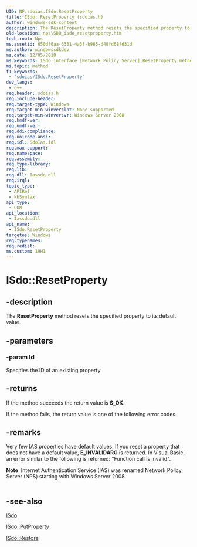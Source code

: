 ```yaml
---
UID: NF:sdoias.ISdo.ResetProperty
title: ISdo::ResetProperty (sdoias.h)
author: windows-sdk-content
description: The ResetProperty method resets the specified property to its default value.
old-location: nps\SDO_isdo_resetproperty.htm
tech.root: Nps
ms.assetid: 650df0aa-6331-4a3f-b965-d48fd68fd31d
ms.author: windowssdkdev
ms.date: 12/05/2018
ms.keywords: ISdo interface [Network Policy Server],ResetProperty method, ISdo.ResetProperty, ISdo::ResetProperty, ResetProperty, ResetProperty method [Network Policy Server], ResetProperty method [Network Policy Server],ISdo interface, _sdo_isdo_resetproperty, nps.SDO_isdo_resetproperty, sdo.isdo_resetproperty, sdoias/ISdo::ResetProperty
ms.topic: method
f1_keywords: 
 - "sdoias/ISdo.ResetProperty"
dev_langs:
 - c++
req.header: sdoias.h
req.include-header: 
req.target-type: Windows
req.target-min-winverclnt: None supported
req.target-min-winversvr: Windows Server 2008
req.kmdf-ver: 
req.umdf-ver: 
req.ddi-compliance: 
req.unicode-ansi: 
req.idl: SdoIas.idl
req.max-support: 
req.namespace: 
req.assembly: 
req.type-library: 
req.lib: 
req.dll: Iassdo.dll
req.irql: 
topic_type:
 - APIRef
 - kbSyntax
api_type:
 - COM
api_location:
 - Iassdo.dll
api_name:
 - ISdo.ResetProperty
targetos: Windows
req.typenames: 
req.redist: 
ms.custom: 19H1
---
```


# ISdo::ResetProperty


## -description


The 
<b>ResetProperty</b> method resets the specified property to its default value.


## -parameters




### -param Id

Specifies the ID of an existing property.


## -returns



If the method succeeds the return value is <b>S_OK</b>.

If the method fails, the return value is one of the following error codes.




## -remarks



Very few IAS properties have default values. If you reset a property that does not have a default value, <b>E_INVALIDARG</b> is returned. In Visual Basic, an error similar to the following is returned: "Function call is invalid".

<div class="alert"><b>Note</b>  Internet Authentication Service (IAS) was renamed Network Policy Server (NPS) starting with Windows Server 2008.</div>
<div> </div>



## -see-also




<a href="https://docs.microsoft.com/windows/desktop/api/sdoias/nn-sdoias-isdo">ISdo</a>



<a href="https://docs.microsoft.com/windows/desktop/api/sdoias/nf-sdoias-isdo-putproperty">ISdo::PutProperty</a>



<a href="https://docs.microsoft.com/windows/desktop/api/sdoias/nf-sdoias-isdo-restore">ISdo::Restore</a>
 

 


